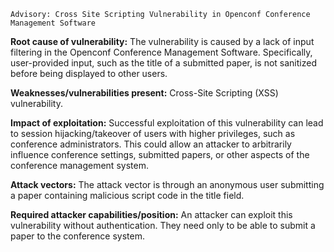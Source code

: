 ```
Advisory: Cross Site Scripting Vulnerability in Openconf Conference Management Software
```

**Root cause of vulnerability:**
The vulnerability is caused by a lack of input filtering in the Openconf Conference Management Software. Specifically, user-provided input, such as the title of a submitted paper, is not sanitized before being displayed to other users.

**Weaknesses/vulnerabilities present:**
Cross-Site Scripting (XSS) vulnerability.

**Impact of exploitation:**
Successful exploitation of this vulnerability can lead to session hijacking/takeover of users with higher privileges, such as conference administrators. This could allow an attacker to arbitrarily influence conference settings, submitted papers, or other aspects of the conference management system.

**Attack vectors:**
The attack vector is through an anonymous user submitting a paper containing malicious script code in the title field.

**Required attacker capabilities/position:**
An attacker can exploit this vulnerability without authentication. They need only to be able to submit a paper to the conference system.
```